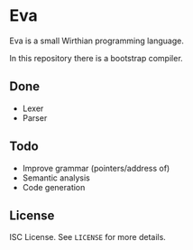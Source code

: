 Eva
===
Eva is a small Wirthian programming language.

In this repository there is a bootstrap compiler.

Done
----
* Lexer
* Parser

Todo
----
* Improve grammar (pointers/address of)
* Semantic analysis
* Code generation

License
-------
ISC License. See `LICENSE` for more details.
